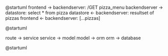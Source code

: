 @startuml
frontend -> backendserver: /GET pizza_menu
backendserver -> datastore: select * from pizza
datastore <- backendserver: resultset of pizzas
frontend <- backendserver: [...pizzas]

@startuml

route -> service
service -> model
model -> orm
orm -> database

@startuml